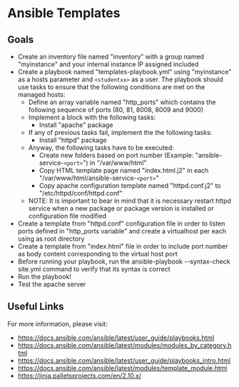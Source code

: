 # Ansible Templates

## Goals

-   Create an inventory file named "inventory" with a group named "myinstance" and your internal instance IP assigned included
-   Create a playbook named "templates-playbook.yml" using "myinstance" as a hosts parameter and ``<studentxx>`` as a user. The playbook should use tasks to ensure that the following conditions are met on the managed hosts:
    -   Define an array variable named "http_ports" which contains the following sequence of ports (80, 81, 8008, 8009 and 9000)
    -   Implement a block with the following tasks:
        -   Install "apache" package 
    -   If any of previous tasks fail, implement the the following tasks:
        -   Install "httpd" package
    -   Anyway, the following tasks have to be executed:
        -   Create new folders based on port number (Example: "ansible-service-``<port>``") in "/var/www/html"
        -   Copy HTML template page named "index.html.j2" in each "/var/www/html/ansible-service-``<port>``" 
        -   Copy apache configuration template named "httpd.conf.j2" to "/etc/httpd/conf/httpd.conf"
    -   NOTE: It is important to bear in mind that it is necessary restart httpd service when a new package or package version is installed or configuration file modified
-   Create a template from "httpd.conf" configuration file in order to listen ports defined in "http_ports variable" and create a virtualhost per each <port> using as root directory
-   Create a template from "index.html" file in order to include port number as body content corresponding to the virtual host port
-   Before running your playbook, run the ansible-playbook --syntax-check site.yml command to verify that its syntax is correct
-   Run the playbook!
-   Test the apache server

## Useful Links

For more information, please visit:

-   https://docs.ansible.com/ansible/latest/user_guide/playbooks.html
-   https://docs.ansible.com/ansible/latest/modules/modules_by_category.html
-   https://docs.ansible.com/ansible/latest/user_guide/playbooks_intro.html
-   https://docs.ansible.com/ansible/latest/modules/template_module.html
-   https://jinja.palletsprojects.com/en/2.10.x/
  
